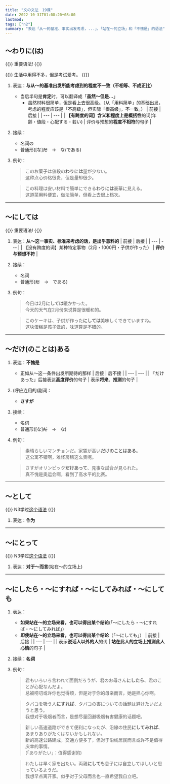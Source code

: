 ```yaml
---
title: "文の文法　19课"
date: 2022-10-31T01:08:20+08:00
lastmod: 
tags: ["n2"]
summary: "表达「从〜的基准、事实出发考虑，...」、「站在〜的立场」和「不愧是」的语法"
---
```


## 〜わりに(は)

{{<badge>}}
重要语法!
{{</badge>}}

{{<alert>}}
生活中用得不多，但是考试爱考。
{{</alert>}}

1. 表达：**与从〜的基准出发所能考虑到的程度不一致（不相等、不成正比）**
    - 当后半句是**肯定**时，可以翻译成「**虽然〜但是...**」
        - 虽然材料很简单，但是看上去很高级。（从「用料简单」的基础出发，考虑的程度应该是「不高级」，但实际「很高级」，不一致。）
    | 前接 | 后接 |
    | --- | --- |
    | **【有跨度的词】含义和程度上是概括性**的词(年齢・値段・心配する・若い) | 评价与预想的**程度不相符**的句子 |
2. 接续：
    - 名词の
    - 普通形([な]~~だ~~　→　な/である)
3. 例句：
    > このお菓子は値段の**わりには**量が少ない。  
    这种点心价格很贵，但是量却很少。

    > この料理は安い材料で簡単にできる**わりには**豪華に見える。  
    这道菜用料便宜，做法简单，但看上去很上档次。

---
## 〜にしては

{{<badge>}}
重要语法!
{{</badge>}}

1. 表达：**从〜这一事实、标准来考虑的话，是出乎意料的**
    | 前接 | 后接 |
    | --- | --- |
    | 【没有跨度的词】某种特定事物（2月・1000円・子供が作った） | **评价与预想不符** |
2. 接续：
    - 名词
    - 普通形(~~だ~~　→　である)
3. 例句：
    > 今日は2月**にしては**暖かかった。  
    今天的天气在2月份来说算是很暖和的。

    > このケーキは、子供が作った**にしては**美味しくできていますね。  
    这块蛋糕是孩子做的，味道算是不错的。

---
## 〜だけ(のことは)ある
1. 表达：**不愧是**
    - 正如从〜这一条件出发所期待的那样
    | 后接 | 后不接 |
    | --- | --- |
    | 「だけあった」后接表达**高度评价**的句子 | 表示**将来**、**推测**的句子 |
2. (呼应连用的)副词：
    - **さすが**
3. 接续：
    - 名词
    - 普通形([な]~~だ~~　→　な)
3. 例句：
    > 素晴らしいマンチョンだ。家賃が高い**だけのことはある**。  
    这公寓不错啊，难怪房租这么贵呢。

    > さすがオリンピック**だけあって**、見事な試合が見られた。  
    真不愧是奥运会啊，看到了高水平的比赛。

---
## 〜として

{{<alert>}}
N3学过[这个语法](/n3/b/#として)
{{</alert>}}

1. 表达：**作为**

---
## 〜にとって

{{<alert>}}
N3学过[这个语法](/n3/b/#にとって)
{{</alert>}}

1. 表达：**对于〜而言**(站在〜的立场上)

---
## 〜にしたら・〜にすれば・〜にしてみれば・〜にしても
1. 表达：
    - **如果站在〜的立场来看，也可以得出某个结论**(「〜にしたら・〜にすれば・〜にしてみれば」)
    - **即使站在〜的立场来看，也可以得出某个结论**（「〜にしても」）
    | 前接 | 后接 |
    | --- | --- |
    | 表示**说话人以外的人**的词 | **站在此人的立场上推测此人心情**的句子 |
2. 接续：**名词**
3. 例句：

    > 君もいろいろ言われて面倒だろうが、君のお母さん**にしたら**、君のことが心配なんだよ。  
    总被唠叨或许你也觉得烦，但是对于你的母亲而言，她是担心你啊。

    > タバコを吸う人**にすれば**、タバコの害についての話題は避けたいだようと思う。  
    我想对于吸烟者而言，是想尽量回避吸烟有害健康的话题吧。

    > 新しい高速道路ができて便利になったが、沿線の住民**にしてみれば**、あまりありがたくはないかもしれない。  
    新的高速公路建成，交通方便多了，但对于沿线居民而言或许不是值得庆幸的事情。  
    (「ありがたい」：值得感谢的)

    > わたしは早く家を出たい。両親**にしても**息子には自立してほしいと思っているようだ。  
    我想早点离开家。似乎对于父母而言也一直希望我自立吧。